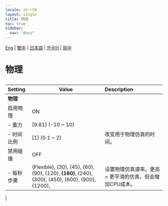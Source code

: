 ```yaml
---
locale: zh-rCN
layout: single
title: 物理
toc: true
sidebar:
  nav: "docs"
---
```

[Eng](/dancexr/menu/2025.4/system/physics) | [繁中](/tw/dancexr/menu/2025.4/system/physics) | [日本語](/jp/dancexr/menu/2025.4/system/physics) | [한국어](/kr/dancexr/menu/2025.4/system/physics) | [简中](/zh/dancexr/menu/2025.4/system/physics)

# 物理

## 

| Setting | Value | Description |
| :--- | --- | :--- |
|**物理** | | 
| 启用物理 | ON | 
|- 重力 | [9.81] (-10 ~ 10) | 
|- 时间比例 | [1] (0.1 ~ 2) | 改变用于物理仿真的时间。
| 禁用碰撞 | OFF | 
|- 每秒步骤 | (Flexible), (30), (45), (60), (90), (120), **(180)**, (240), (300), (450), (600), (900), (1200),  | 设置物理仿真速率。更高 = 更平滑的仿真，但会增加CPU成本。
|
